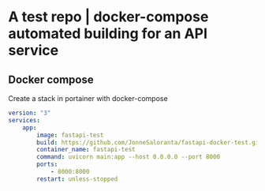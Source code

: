 # A test repo | docker-compose automated building for an API service

## Docker compose

Create a stack in portainer with docker-compose

```yaml
version: "3"
services:
    app:
        image: fastapi-test
        build: https://github.com/JonneSaloranta/fastapi-docker-test.git
        container_name: fastapi-test
        command: uvicorn main:app --host 0.0.0.0 --port 8000
        ports:
            - 8000:8000
        restart: unless-stopped
```
